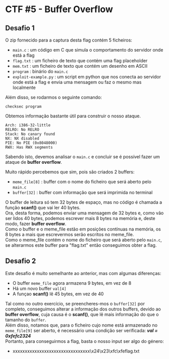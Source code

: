 # CTF #5 - Buffer Overflow 

## Desafio 1


O zip fornecido para a captura desta flag contém 5 ficheiros:


- `main.c` : um código em C que simula o comportamento do servidor onde está a flag
- `flag.txt` : um ficheiro de texto que contém uma flag placeholder
- `mem.txt` : um ficheiro de texto que contém um desenho em ASCII
- `program` : binário do `main.c` 
- `exploit-example.py` : um script em python que nos conecta ao servidor onde está a flag e envia uma mensagem ou faz o mesmo mas localmente

Além disso, se rodarmos o seguinte comando: 

```
checksec program 
```

Obtemos informação bastante útil para construir o nosso ataque.

```
Arch: i386-32-little
RELRO: No RELRO
Stack: No canary found
NX: NX disabled
PIE: No PIE (0x8048000)
RWX: Has RWX segments
```

Sabendo isto, devemos analisar o `main.c` e concluir se é possível fazer um ataque de **buffer overflow**.

Muito rápido percebemos que sim, pois são criados 2 buffers:

- `meme_file[8]` : buffer com o nome do ficheiro que será aberto pelo `main.c`
- `buffer[32]` : buffer com informação que será imprimida no terminal

O buffer de leitura só tem 32 bytes de espaço, mas no código é chamada a função **scanf()** que vai ler 40 bytes.<br>
Ora, desta forma, podemos enviar uma mensagem de 32 bytes e, como vão ser lidos 40 bytes, podemos escrever mais 8 bytes na memória e, deste modo, fazer **buffer overflow**.<br>
Como o buffer e o meme_file estão em posições contínuas na memória, os 8 bytes a mais que escrevermos serão escritos no meme_file.<br>
Como o meme_file contém o nome do ficheiro que será aberto pelo `main.c`, se alterarmos este buffer para "flag.txt" então conseguimos obter a flag. 


## Desafio 2

Este desafio é muito semelhante ao anterior, mas com algumas diferenças:

- O buffer `meme_file` agora armazena 9 bytes, em vez de 8
- Há um novo buffer `val[4]`
- A funçao **scanf()** lê 45 bytes, em vez de 40

Tal como no outro exercício, se preencheres-mos o `buffer[32]` por completo, conseguimos alterar a informação dos outros buffers, devido ao **buffer overflow**, cuja causa é o **scanf()**, que lê mais informação do que o tamanho do `buffer`.<br>
Além disso, notamos que, para o ficheiro cujo nome está armazenado no `meme_file[9]` ser aberto, é necessário uma condição ser verificada:
***val = 0xfefc2324***<br>
Portanto, para conseguirmos a flag, basta o nosso input ser algo do género:

- xxxxxxxxxxxxxxxxxxxxxxxxxxxxxxxx\x24\x23\xfc\xfeflag.txt
